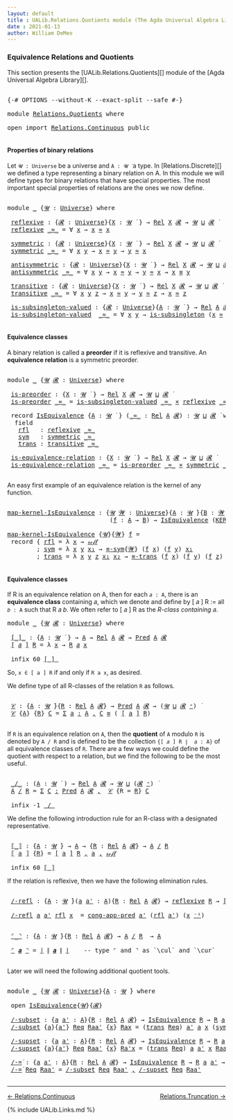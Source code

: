 ```yaml
---
layout: default
title : UALib.Relations.Quotients module (The Agda Universal Algebra Library)
date : 2021-01-13
author: William DeMeo
---
```


### <a id="equivalence-relations-and-quotients">Equivalence Relations and Quotients</a>

This section presents the [UALib.Relations.Quotients][] module of the [Agda Universal Algebra Library][].

<pre class="Agda">

<a id="354" class="Symbol">{-#</a> <a id="358" class="Keyword">OPTIONS</a> <a id="366" class="Pragma">--without-K</a> <a id="378" class="Pragma">--exact-split</a> <a id="392" class="Pragma">--safe</a> <a id="399" class="Symbol">#-}</a>

<a id="404" class="Keyword">module</a> <a id="411" href="Relations.Quotients.html" class="Module">Relations.Quotients</a> <a id="431" class="Keyword">where</a>

<a id="438" class="Keyword">open</a> <a id="443" class="Keyword">import</a> <a id="450" href="Relations.Continuous.html" class="Module">Relations.Continuous</a> <a id="471" class="Keyword">public</a>

</pre>


#### <a id="properties-of-binary-relations">Properties of binary relations</a>

Let `𝓤 : Universe` be a universe and `A : 𝓤 ̇` a type.  In [Relations.Discrete][] we defined a type representing a binary relation on A.  In this module we will define types for binary relations that have special properties. The most important special properties of relations are the ones we now define.

<pre class="Agda">

<a id="891" class="Keyword">module</a> <a id="898" href="Relations.Quotients.html#898" class="Module">_</a> <a id="900" class="Symbol">{</a><a id="901" href="Relations.Quotients.html#901" class="Bound">𝓤</a> <a id="903" class="Symbol">:</a> <a id="905" href="Agda.Primitive.html#423" class="Postulate">Universe</a><a id="913" class="Symbol">}</a> <a id="915" class="Keyword">where</a>

 <a id="923" href="Relations.Quotients.html#923" class="Function">reflexive</a> <a id="933" class="Symbol">:</a> <a id="935" class="Symbol">{</a><a id="936" href="Relations.Quotients.html#936" class="Bound">𝓡</a> <a id="938" class="Symbol">:</a> <a id="940" href="Agda.Primitive.html#423" class="Postulate">Universe</a><a id="948" class="Symbol">}{</a><a id="950" href="Relations.Quotients.html#950" class="Bound">X</a> <a id="952" class="Symbol">:</a> <a id="954" href="Relations.Quotients.html#901" class="Bound">𝓤</a> <a id="956" href="Universes.html#403" class="Function Operator">̇</a> <a id="958" class="Symbol">}</a> <a id="960" class="Symbol">→</a> <a id="962" href="Relations.Discrete.html#7033" class="Function">Rel</a> <a id="966" href="Relations.Quotients.html#950" class="Bound">X</a> <a id="968" href="Relations.Quotients.html#936" class="Bound">𝓡</a> <a id="970" class="Symbol">→</a> <a id="972" href="Relations.Quotients.html#901" class="Bound">𝓤</a> <a id="974" href="Agda.Primitive.html#636" class="Primitive Operator">⊔</a> <a id="976" href="Relations.Quotients.html#936" class="Bound">𝓡</a> <a id="978" href="Universes.html#403" class="Function Operator">̇</a>
 <a id="981" href="Relations.Quotients.html#923" class="Function">reflexive</a> <a id="991" href="Relations.Quotients.html#991" class="Bound Operator">_≈_</a> <a id="995" class="Symbol">=</a> <a id="997" class="Symbol">∀</a> <a id="999" href="Relations.Quotients.html#999" class="Bound">x</a> <a id="1001" class="Symbol">→</a> <a id="1003" href="Relations.Quotients.html#999" class="Bound">x</a> <a id="1005" href="Relations.Quotients.html#991" class="Bound Operator">≈</a> <a id="1007" href="Relations.Quotients.html#999" class="Bound">x</a>

 <a id="1011" href="Relations.Quotients.html#1011" class="Function">symmetric</a> <a id="1021" class="Symbol">:</a> <a id="1023" class="Symbol">{</a><a id="1024" href="Relations.Quotients.html#1024" class="Bound">𝓡</a> <a id="1026" class="Symbol">:</a> <a id="1028" href="Agda.Primitive.html#423" class="Postulate">Universe</a><a id="1036" class="Symbol">}{</a><a id="1038" href="Relations.Quotients.html#1038" class="Bound">X</a> <a id="1040" class="Symbol">:</a> <a id="1042" href="Relations.Quotients.html#901" class="Bound">𝓤</a> <a id="1044" href="Universes.html#403" class="Function Operator">̇</a> <a id="1046" class="Symbol">}</a> <a id="1048" class="Symbol">→</a> <a id="1050" href="Relations.Discrete.html#7033" class="Function">Rel</a> <a id="1054" href="Relations.Quotients.html#1038" class="Bound">X</a> <a id="1056" href="Relations.Quotients.html#1024" class="Bound">𝓡</a> <a id="1058" class="Symbol">→</a> <a id="1060" href="Relations.Quotients.html#901" class="Bound">𝓤</a> <a id="1062" href="Agda.Primitive.html#636" class="Primitive Operator">⊔</a> <a id="1064" href="Relations.Quotients.html#1024" class="Bound">𝓡</a> <a id="1066" href="Universes.html#403" class="Function Operator">̇</a>
 <a id="1069" href="Relations.Quotients.html#1011" class="Function">symmetric</a> <a id="1079" href="Relations.Quotients.html#1079" class="Bound Operator">_≈_</a> <a id="1083" class="Symbol">=</a> <a id="1085" class="Symbol">∀</a> <a id="1087" href="Relations.Quotients.html#1087" class="Bound">x</a> <a id="1089" href="Relations.Quotients.html#1089" class="Bound">y</a> <a id="1091" class="Symbol">→</a> <a id="1093" href="Relations.Quotients.html#1087" class="Bound">x</a> <a id="1095" href="Relations.Quotients.html#1079" class="Bound Operator">≈</a> <a id="1097" href="Relations.Quotients.html#1089" class="Bound">y</a> <a id="1099" class="Symbol">→</a> <a id="1101" href="Relations.Quotients.html#1089" class="Bound">y</a> <a id="1103" href="Relations.Quotients.html#1079" class="Bound Operator">≈</a> <a id="1105" href="Relations.Quotients.html#1087" class="Bound">x</a>

 <a id="1109" href="Relations.Quotients.html#1109" class="Function">antisymmetric</a> <a id="1123" class="Symbol">:</a> <a id="1125" class="Symbol">{</a><a id="1126" href="Relations.Quotients.html#1126" class="Bound">𝓡</a> <a id="1128" class="Symbol">:</a> <a id="1130" href="Agda.Primitive.html#423" class="Postulate">Universe</a><a id="1138" class="Symbol">}{</a><a id="1140" href="Relations.Quotients.html#1140" class="Bound">X</a> <a id="1142" class="Symbol">:</a> <a id="1144" href="Relations.Quotients.html#901" class="Bound">𝓤</a> <a id="1146" href="Universes.html#403" class="Function Operator">̇</a> <a id="1148" class="Symbol">}</a> <a id="1150" class="Symbol">→</a> <a id="1152" href="Relations.Discrete.html#7033" class="Function">Rel</a> <a id="1156" href="Relations.Quotients.html#1140" class="Bound">X</a> <a id="1158" href="Relations.Quotients.html#1126" class="Bound">𝓡</a> <a id="1160" class="Symbol">→</a> <a id="1162" href="Relations.Quotients.html#901" class="Bound">𝓤</a> <a id="1164" href="Agda.Primitive.html#636" class="Primitive Operator">⊔</a> <a id="1166" href="Relations.Quotients.html#1126" class="Bound">𝓡</a> <a id="1168" href="Universes.html#403" class="Function Operator">̇</a>
 <a id="1171" href="Relations.Quotients.html#1109" class="Function">antisymmetric</a> <a id="1185" href="Relations.Quotients.html#1185" class="Bound Operator">_≈_</a> <a id="1189" class="Symbol">=</a> <a id="1191" class="Symbol">∀</a> <a id="1193" href="Relations.Quotients.html#1193" class="Bound">x</a> <a id="1195" href="Relations.Quotients.html#1195" class="Bound">y</a> <a id="1197" class="Symbol">→</a> <a id="1199" href="Relations.Quotients.html#1193" class="Bound">x</a> <a id="1201" href="Relations.Quotients.html#1185" class="Bound Operator">≈</a> <a id="1203" href="Relations.Quotients.html#1195" class="Bound">y</a> <a id="1205" class="Symbol">→</a> <a id="1207" href="Relations.Quotients.html#1195" class="Bound">y</a> <a id="1209" href="Relations.Quotients.html#1185" class="Bound Operator">≈</a> <a id="1211" href="Relations.Quotients.html#1193" class="Bound">x</a> <a id="1213" class="Symbol">→</a> <a id="1215" href="Relations.Quotients.html#1193" class="Bound">x</a> <a id="1217" href="Prelude.Equality.html#1231" class="Datatype Operator">≡</a> <a id="1219" href="Relations.Quotients.html#1195" class="Bound">y</a>

 <a id="1223" href="Relations.Quotients.html#1223" class="Function">transitive</a> <a id="1234" class="Symbol">:</a> <a id="1236" class="Symbol">{</a><a id="1237" href="Relations.Quotients.html#1237" class="Bound">𝓡</a> <a id="1239" class="Symbol">:</a> <a id="1241" href="Agda.Primitive.html#423" class="Postulate">Universe</a><a id="1249" class="Symbol">}{</a><a id="1251" href="Relations.Quotients.html#1251" class="Bound">X</a> <a id="1253" class="Symbol">:</a> <a id="1255" href="Relations.Quotients.html#901" class="Bound">𝓤</a> <a id="1257" href="Universes.html#403" class="Function Operator">̇</a> <a id="1259" class="Symbol">}</a> <a id="1261" class="Symbol">→</a> <a id="1263" href="Relations.Discrete.html#7033" class="Function">Rel</a> <a id="1267" href="Relations.Quotients.html#1251" class="Bound">X</a> <a id="1269" href="Relations.Quotients.html#1237" class="Bound">𝓡</a> <a id="1271" class="Symbol">→</a> <a id="1273" href="Relations.Quotients.html#901" class="Bound">𝓤</a> <a id="1275" href="Agda.Primitive.html#636" class="Primitive Operator">⊔</a> <a id="1277" href="Relations.Quotients.html#1237" class="Bound">𝓡</a> <a id="1279" href="Universes.html#403" class="Function Operator">̇</a>
 <a id="1282" href="Relations.Quotients.html#1223" class="Function">transitive</a> <a id="1293" href="Relations.Quotients.html#1293" class="Bound Operator">_≈_</a> <a id="1297" class="Symbol">=</a> <a id="1299" class="Symbol">∀</a> <a id="1301" href="Relations.Quotients.html#1301" class="Bound">x</a> <a id="1303" href="Relations.Quotients.html#1303" class="Bound">y</a> <a id="1305" href="Relations.Quotients.html#1305" class="Bound">z</a> <a id="1307" class="Symbol">→</a> <a id="1309" href="Relations.Quotients.html#1301" class="Bound">x</a> <a id="1311" href="Relations.Quotients.html#1293" class="Bound Operator">≈</a> <a id="1313" href="Relations.Quotients.html#1303" class="Bound">y</a> <a id="1315" class="Symbol">→</a> <a id="1317" href="Relations.Quotients.html#1303" class="Bound">y</a> <a id="1319" href="Relations.Quotients.html#1293" class="Bound Operator">≈</a> <a id="1321" href="Relations.Quotients.html#1305" class="Bound">z</a> <a id="1323" class="Symbol">→</a> <a id="1325" href="Relations.Quotients.html#1301" class="Bound">x</a> <a id="1327" href="Relations.Quotients.html#1293" class="Bound Operator">≈</a> <a id="1329" href="Relations.Quotients.html#1305" class="Bound">z</a>

 <a id="1333" href="Relations.Quotients.html#1333" class="Function">is-subsingleton-valued</a> <a id="1356" class="Symbol">:</a> <a id="1358" class="Symbol">{</a><a id="1359" href="Relations.Quotients.html#1359" class="Bound">𝓡</a> <a id="1361" class="Symbol">:</a> <a id="1363" href="Agda.Primitive.html#423" class="Postulate">Universe</a><a id="1371" class="Symbol">}{</a><a id="1373" href="Relations.Quotients.html#1373" class="Bound">A</a> <a id="1375" class="Symbol">:</a> <a id="1377" href="Relations.Quotients.html#901" class="Bound">𝓤</a> <a id="1379" href="Universes.html#403" class="Function Operator">̇</a> <a id="1381" class="Symbol">}</a> <a id="1383" class="Symbol">→</a> <a id="1385" href="Relations.Discrete.html#7033" class="Function">Rel</a> <a id="1389" href="Relations.Quotients.html#1373" class="Bound">A</a> <a id="1391" href="Relations.Quotients.html#1359" class="Bound">𝓡</a> <a id="1393" class="Symbol">→</a> <a id="1395" href="Relations.Quotients.html#901" class="Bound">𝓤</a> <a id="1397" href="Agda.Primitive.html#636" class="Primitive Operator">⊔</a> <a id="1399" href="Relations.Quotients.html#1359" class="Bound">𝓡</a> <a id="1401" href="Universes.html#403" class="Function Operator">̇</a>
 <a id="1404" href="Relations.Quotients.html#1333" class="Function">is-subsingleton-valued</a>  <a id="1428" href="Relations.Quotients.html#1428" class="Bound Operator">_≈_</a> <a id="1432" class="Symbol">=</a> <a id="1434" class="Symbol">∀</a> <a id="1436" href="Relations.Quotients.html#1436" class="Bound">x</a> <a id="1438" href="Relations.Quotients.html#1438" class="Bound">y</a> <a id="1440" class="Symbol">→</a> <a id="1442" href="MGS-Basic-UF.html#743" class="Function">is-subsingleton</a> <a id="1458" class="Symbol">(</a><a id="1459" href="Relations.Quotients.html#1436" class="Bound">x</a> <a id="1461" href="Relations.Quotients.html#1428" class="Bound Operator">≈</a> <a id="1463" href="Relations.Quotients.html#1438" class="Bound">y</a><a id="1464" class="Symbol">)</a>

</pre>



#### <a id="equivalence-classes">Equivalence classes</a>

A binary relation is called a **preorder** if it is reflexive and transitive. An **equivalence relation** is a symmetric preorder.


<pre class="Agda">

<a id="1686" class="Keyword">module</a> <a id="1693" href="Relations.Quotients.html#1693" class="Module">_</a> <a id="1695" class="Symbol">{</a><a id="1696" href="Relations.Quotients.html#1696" class="Bound">𝓤</a> <a id="1698" href="Relations.Quotients.html#1698" class="Bound">𝓡</a> <a id="1700" class="Symbol">:</a> <a id="1702" href="Agda.Primitive.html#423" class="Postulate">Universe</a><a id="1710" class="Symbol">}</a> <a id="1712" class="Keyword">where</a>

 <a id="1720" href="Relations.Quotients.html#1720" class="Function">is-preorder</a> <a id="1732" class="Symbol">:</a> <a id="1734" class="Symbol">{</a><a id="1735" href="Relations.Quotients.html#1735" class="Bound">X</a> <a id="1737" class="Symbol">:</a> <a id="1739" href="Relations.Quotients.html#1696" class="Bound">𝓤</a> <a id="1741" href="Universes.html#403" class="Function Operator">̇</a> <a id="1743" class="Symbol">}</a> <a id="1745" class="Symbol">→</a> <a id="1747" href="Relations.Discrete.html#7033" class="Function">Rel</a> <a id="1751" href="Relations.Quotients.html#1735" class="Bound">X</a> <a id="1753" href="Relations.Quotients.html#1698" class="Bound">𝓡</a> <a id="1755" class="Symbol">→</a> <a id="1757" href="Relations.Quotients.html#1696" class="Bound">𝓤</a> <a id="1759" href="Agda.Primitive.html#636" class="Primitive Operator">⊔</a> <a id="1761" href="Relations.Quotients.html#1698" class="Bound">𝓡</a> <a id="1763" href="Universes.html#403" class="Function Operator">̇</a>
 <a id="1766" href="Relations.Quotients.html#1720" class="Function">is-preorder</a> <a id="1778" href="Relations.Quotients.html#1778" class="Bound Operator">_≈_</a> <a id="1782" class="Symbol">=</a> <a id="1784" href="Relations.Quotients.html#1333" class="Function">is-subsingleton-valued</a> <a id="1807" href="Relations.Quotients.html#1778" class="Bound Operator">_≈_</a> <a id="1811" href="MGS-MLTT.html#3515" class="Function Operator">×</a> <a id="1813" href="Relations.Quotients.html#923" class="Function">reflexive</a> <a id="1823" href="Relations.Quotients.html#1778" class="Bound Operator">_≈_</a> <a id="1827" href="MGS-MLTT.html#3515" class="Function Operator">×</a> <a id="1829" href="Relations.Quotients.html#1223" class="Function">transitive</a> <a id="1840" href="Relations.Quotients.html#1778" class="Bound Operator">_≈_</a>

 <a id="1846" class="Keyword">record</a> <a id="1853" href="Relations.Quotients.html#1853" class="Record">IsEquivalence</a> <a id="1867" class="Symbol">{</a><a id="1868" href="Relations.Quotients.html#1868" class="Bound">A</a> <a id="1870" class="Symbol">:</a> <a id="1872" href="Relations.Quotients.html#1696" class="Bound">𝓤</a> <a id="1874" href="Universes.html#403" class="Function Operator">̇</a> <a id="1876" class="Symbol">}</a> <a id="1878" class="Symbol">(</a><a id="1879" href="Relations.Quotients.html#1879" class="Bound Operator">_≈_</a> <a id="1883" class="Symbol">:</a> <a id="1885" href="Relations.Discrete.html#7033" class="Function">Rel</a> <a id="1889" href="Relations.Quotients.html#1868" class="Bound">A</a> <a id="1891" href="Relations.Quotients.html#1698" class="Bound">𝓡</a><a id="1892" class="Symbol">)</a> <a id="1894" class="Symbol">:</a> <a id="1896" href="Relations.Quotients.html#1696" class="Bound">𝓤</a> <a id="1898" href="Agda.Primitive.html#636" class="Primitive Operator">⊔</a> <a id="1900" href="Relations.Quotients.html#1698" class="Bound">𝓡</a> <a id="1902" href="Universes.html#403" class="Function Operator">̇</a> <a id="1904" class="Keyword">where</a>
  <a id="1912" class="Keyword">field</a>
   <a id="1921" href="Relations.Quotients.html#1921" class="Field">rfl</a>   <a id="1927" class="Symbol">:</a> <a id="1929" href="Relations.Quotients.html#923" class="Function">reflexive</a> <a id="1939" href="Relations.Quotients.html#1879" class="Bound Operator">_≈_</a>
   <a id="1946" href="Relations.Quotients.html#1946" class="Field">sym</a>   <a id="1952" class="Symbol">:</a> <a id="1954" href="Relations.Quotients.html#1011" class="Function">symmetric</a> <a id="1964" href="Relations.Quotients.html#1879" class="Bound Operator">_≈_</a>
   <a id="1971" href="Relations.Quotients.html#1971" class="Field">trans</a> <a id="1977" class="Symbol">:</a> <a id="1979" href="Relations.Quotients.html#1223" class="Function">transitive</a> <a id="1990" href="Relations.Quotients.html#1879" class="Bound Operator">_≈_</a>

 <a id="1996" href="Relations.Quotients.html#1996" class="Function">is-equivalence-relation</a> <a id="2020" class="Symbol">:</a> <a id="2022" class="Symbol">{</a><a id="2023" href="Relations.Quotients.html#2023" class="Bound">X</a> <a id="2025" class="Symbol">:</a> <a id="2027" href="Relations.Quotients.html#1696" class="Bound">𝓤</a> <a id="2029" href="Universes.html#403" class="Function Operator">̇</a> <a id="2031" class="Symbol">}</a> <a id="2033" class="Symbol">→</a> <a id="2035" href="Relations.Discrete.html#7033" class="Function">Rel</a> <a id="2039" href="Relations.Quotients.html#2023" class="Bound">X</a> <a id="2041" href="Relations.Quotients.html#1698" class="Bound">𝓡</a> <a id="2043" class="Symbol">→</a> <a id="2045" href="Relations.Quotients.html#1696" class="Bound">𝓤</a> <a id="2047" href="Agda.Primitive.html#636" class="Primitive Operator">⊔</a> <a id="2049" href="Relations.Quotients.html#1698" class="Bound">𝓡</a> <a id="2051" href="Universes.html#403" class="Function Operator">̇</a>
 <a id="2054" href="Relations.Quotients.html#1996" class="Function">is-equivalence-relation</a> <a id="2078" href="Relations.Quotients.html#2078" class="Bound Operator">_≈_</a> <a id="2082" class="Symbol">=</a> <a id="2084" href="Relations.Quotients.html#1720" class="Function">is-preorder</a> <a id="2096" href="Relations.Quotients.html#2078" class="Bound Operator">_≈_</a> <a id="2100" href="MGS-MLTT.html#3515" class="Function Operator">×</a> <a id="2102" href="Relations.Quotients.html#1011" class="Function">symmetric</a> <a id="2112" href="Relations.Quotients.html#2078" class="Bound Operator">_≈_</a>

</pre>

An easy first example of an equivalence relation is the kernel of any function.

<pre class="Agda">

<a id="map-kernel-IsEquivalence"></a><a id="2224" href="Relations.Quotients.html#2224" class="Function">map-kernel-IsEquivalence</a> <a id="2249" class="Symbol">:</a> <a id="2251" class="Symbol">{</a><a id="2252" href="Relations.Quotients.html#2252" class="Bound">𝓤</a> <a id="2254" href="Relations.Quotients.html#2254" class="Bound">𝓦</a> <a id="2256" class="Symbol">:</a> <a id="2258" href="Agda.Primitive.html#423" class="Postulate">Universe</a><a id="2266" class="Symbol">}{</a><a id="2268" href="Relations.Quotients.html#2268" class="Bound">A</a> <a id="2270" class="Symbol">:</a> <a id="2272" href="Relations.Quotients.html#2252" class="Bound">𝓤</a> <a id="2274" href="Universes.html#403" class="Function Operator">̇</a><a id="2275" class="Symbol">}{</a><a id="2277" href="Relations.Quotients.html#2277" class="Bound">B</a> <a id="2279" class="Symbol">:</a> <a id="2281" href="Relations.Quotients.html#2254" class="Bound">𝓦</a> <a id="2283" href="Universes.html#403" class="Function Operator">̇</a><a id="2284" class="Symbol">}</a>
                            <a id="2314" class="Symbol">(</a><a id="2315" href="Relations.Quotients.html#2315" class="Bound">f</a> <a id="2317" class="Symbol">:</a> <a id="2319" href="Relations.Quotients.html#2268" class="Bound">A</a> <a id="2321" class="Symbol">→</a> <a id="2323" href="Relations.Quotients.html#2277" class="Bound">B</a><a id="2324" class="Symbol">)</a> <a id="2326" class="Symbol">→</a> <a id="2328" href="Relations.Quotients.html#1853" class="Record">IsEquivalence</a> <a id="2342" class="Symbol">(</a><a id="2343" href="Relations.Discrete.html#7095" class="Function">KER-rel</a><a id="2350" class="Symbol">{</a><a id="2351" href="Relations.Quotients.html#2252" class="Bound">𝓤</a><a id="2352" class="Symbol">}{</a><a id="2354" href="Relations.Quotients.html#2254" class="Bound">𝓦</a><a id="2355" class="Symbol">}</a> <a id="2357" href="Relations.Quotients.html#2315" class="Bound">f</a><a id="2358" class="Symbol">)</a>

<a id="2361" href="Relations.Quotients.html#2224" class="Function">map-kernel-IsEquivalence</a> <a id="2386" class="Symbol">{</a><a id="2387" href="Relations.Quotients.html#2387" class="Bound">𝓤</a><a id="2388" class="Symbol">}{</a><a id="2390" href="Relations.Quotients.html#2390" class="Bound">𝓦</a><a id="2391" class="Symbol">}</a> <a id="2393" href="Relations.Quotients.html#2393" class="Bound">f</a> <a id="2395" class="Symbol">=</a>
 <a id="2398" class="Keyword">record</a> <a id="2405" class="Symbol">{</a> <a id="2407" href="Relations.Quotients.html#1921" class="Field">rfl</a> <a id="2411" class="Symbol">=</a> <a id="2413" class="Symbol">λ</a> <a id="2415" href="Relations.Quotients.html#2415" class="Bound">x</a> <a id="2417" class="Symbol">→</a> <a id="2419" href="Prelude.Equality.html#1245" class="InductiveConstructor">𝓇ℯ𝒻𝓁</a>
        <a id="2432" class="Symbol">;</a> <a id="2434" href="Relations.Quotients.html#1946" class="Field">sym</a> <a id="2438" class="Symbol">=</a> <a id="2440" class="Symbol">λ</a> <a id="2442" href="Relations.Quotients.html#2442" class="Bound">x</a> <a id="2444" href="Relations.Quotients.html#2444" class="Bound">y</a> <a id="2446" href="Relations.Quotients.html#2446" class="Bound">x₁</a> <a id="2449" class="Symbol">→</a> <a id="2451" href="Prelude.Equality.html#2111" class="Function">≡-sym</a><a id="2456" class="Symbol">{</a><a id="2457" href="Relations.Quotients.html#2390" class="Bound">𝓦</a><a id="2458" class="Symbol">}</a> <a id="2460" class="Symbol">(</a><a id="2461" href="Relations.Quotients.html#2393" class="Bound">f</a> <a id="2463" href="Relations.Quotients.html#2442" class="Bound">x</a><a id="2464" class="Symbol">)</a> <a id="2466" class="Symbol">(</a><a id="2467" href="Relations.Quotients.html#2393" class="Bound">f</a> <a id="2469" href="Relations.Quotients.html#2444" class="Bound">y</a><a id="2470" class="Symbol">)</a> <a id="2472" href="Relations.Quotients.html#2446" class="Bound">x₁</a>
        <a id="2483" class="Symbol">;</a> <a id="2485" href="Relations.Quotients.html#1971" class="Field">trans</a> <a id="2491" class="Symbol">=</a> <a id="2493" class="Symbol">λ</a> <a id="2495" href="Relations.Quotients.html#2495" class="Bound">x</a> <a id="2497" href="Relations.Quotients.html#2497" class="Bound">y</a> <a id="2499" href="Relations.Quotients.html#2499" class="Bound">z</a> <a id="2501" href="Relations.Quotients.html#2501" class="Bound">x₁</a> <a id="2504" href="Relations.Quotients.html#2504" class="Bound">x₂</a> <a id="2507" class="Symbol">→</a> <a id="2509" href="Prelude.Equality.html#2225" class="Function">≡-trans</a> <a id="2517" class="Symbol">(</a><a id="2518" href="Relations.Quotients.html#2393" class="Bound">f</a> <a id="2520" href="Relations.Quotients.html#2495" class="Bound">x</a><a id="2521" class="Symbol">)</a> <a id="2523" class="Symbol">(</a><a id="2524" href="Relations.Quotients.html#2393" class="Bound">f</a> <a id="2526" href="Relations.Quotients.html#2497" class="Bound">y</a><a id="2527" class="Symbol">)</a> <a id="2529" class="Symbol">(</a><a id="2530" href="Relations.Quotients.html#2393" class="Bound">f</a> <a id="2532" href="Relations.Quotients.html#2499" class="Bound">z</a><a id="2533" class="Symbol">)</a> <a id="2535" href="Relations.Quotients.html#2501" class="Bound">x₁</a> <a id="2538" href="Relations.Quotients.html#2504" class="Bound">x₂</a> <a id="2541" class="Symbol">}</a>

</pre>




#### <a id="equivalence-classes">Equivalence classes</a>

If R is an equivalence relation on A, then for each `𝑎 : A`, there is an **equivalence class** containing 𝑎, which we denote and define by [ 𝑎 ] R := all `𝑏 : A` such that R 𝑎 𝑏. We often refer to [ 𝑎 ] R as the *R-class containing* 𝑎.

<pre class="Agda">
<a id="2867" class="Keyword">module</a> <a id="2874" href="Relations.Quotients.html#2874" class="Module">_</a> <a id="2876" class="Symbol">{</a><a id="2877" href="Relations.Quotients.html#2877" class="Bound">𝓤</a> <a id="2879" href="Relations.Quotients.html#2879" class="Bound">𝓡</a> <a id="2881" class="Symbol">:</a> <a id="2883" href="Agda.Primitive.html#423" class="Postulate">Universe</a><a id="2891" class="Symbol">}</a> <a id="2893" class="Keyword">where</a>

 <a id="2901" href="Relations.Quotients.html#2901" class="Function Operator">[_]_</a> <a id="2906" class="Symbol">:</a> <a id="2908" class="Symbol">{</a><a id="2909" href="Relations.Quotients.html#2909" class="Bound">A</a> <a id="2911" class="Symbol">:</a> <a id="2913" href="Relations.Quotients.html#2877" class="Bound">𝓤</a> <a id="2915" href="Universes.html#403" class="Function Operator">̇</a> <a id="2917" class="Symbol">}</a> <a id="2919" class="Symbol">→</a> <a id="2921" href="Relations.Quotients.html#2909" class="Bound">A</a> <a id="2923" class="Symbol">→</a> <a id="2925" href="Relations.Discrete.html#7033" class="Function">Rel</a> <a id="2929" href="Relations.Quotients.html#2909" class="Bound">A</a> <a id="2931" href="Relations.Quotients.html#2879" class="Bound">𝓡</a> <a id="2933" class="Symbol">→</a> <a id="2935" href="Relations.Discrete.html#1408" class="Function">Pred</a> <a id="2940" href="Relations.Quotients.html#2909" class="Bound">A</a> <a id="2942" href="Relations.Quotients.html#2879" class="Bound">𝓡</a>
 <a id="2945" href="Relations.Quotients.html#2901" class="Function Operator">[</a> <a id="2947" href="Relations.Quotients.html#2947" class="Bound">𝑎</a> <a id="2949" href="Relations.Quotients.html#2901" class="Function Operator">]</a> <a id="2951" href="Relations.Quotients.html#2951" class="Bound">R</a> <a id="2953" class="Symbol">=</a> <a id="2955" class="Symbol">λ</a> <a id="2957" href="Relations.Quotients.html#2957" class="Bound">x</a> <a id="2959" class="Symbol">→</a> <a id="2961" href="Relations.Quotients.html#2951" class="Bound">R</a> <a id="2963" href="Relations.Quotients.html#2947" class="Bound">𝑎</a> <a id="2965" href="Relations.Quotients.html#2957" class="Bound">x</a>

 <a id="2969" class="Keyword">infix</a> <a id="2975" class="Number">60</a> <a id="2978" href="Relations.Quotients.html#2901" class="Function Operator">[_]_</a>
</pre>

So, `x ∈ [ a ] R` if and only if `R a x`, as desired.

We define type of all R-classes of the relation `R` as follows.

<pre class="Agda">

 <a id="3130" href="Relations.Quotients.html#3130" class="Function">𝒞</a> <a id="3132" class="Symbol">:</a> <a id="3134" class="Symbol">{</a><a id="3135" href="Relations.Quotients.html#3135" class="Bound">A</a> <a id="3137" class="Symbol">:</a> <a id="3139" href="Relations.Quotients.html#2877" class="Bound">𝓤</a> <a id="3141" href="Universes.html#403" class="Function Operator">̇</a><a id="3142" class="Symbol">}{</a><a id="3144" href="Relations.Quotients.html#3144" class="Bound">R</a> <a id="3146" class="Symbol">:</a> <a id="3148" href="Relations.Discrete.html#7033" class="Function">Rel</a> <a id="3152" href="Relations.Quotients.html#3135" class="Bound">A</a> <a id="3154" href="Relations.Quotients.html#2879" class="Bound">𝓡</a><a id="3155" class="Symbol">}</a> <a id="3157" class="Symbol">→</a> <a id="3159" href="Relations.Discrete.html#1408" class="Function">Pred</a> <a id="3164" href="Relations.Quotients.html#3135" class="Bound">A</a> <a id="3166" href="Relations.Quotients.html#2879" class="Bound">𝓡</a> <a id="3168" class="Symbol">→</a> <a id="3170" class="Symbol">(</a><a id="3171" href="Relations.Quotients.html#2877" class="Bound">𝓤</a> <a id="3173" href="Agda.Primitive.html#636" class="Primitive Operator">⊔</a> <a id="3175" href="Relations.Quotients.html#2879" class="Bound">𝓡</a> <a id="3177" href="Agda.Primitive.html#606" class="Primitive Operator">⁺</a><a id="3178" class="Symbol">)</a> <a id="3180" href="Universes.html#403" class="Function Operator">̇</a>
 <a id="3183" href="Relations.Quotients.html#3130" class="Function">𝒞</a> <a id="3185" class="Symbol">{</a><a id="3186" href="Relations.Quotients.html#3186" class="Bound">A</a><a id="3187" class="Symbol">}</a> <a id="3189" class="Symbol">{</a><a id="3190" href="Relations.Quotients.html#3190" class="Bound">R</a><a id="3191" class="Symbol">}</a> <a id="3193" href="Relations.Quotients.html#3193" class="Bound">C</a> <a id="3195" class="Symbol">=</a> <a id="3197" href="MGS-MLTT.html#3074" class="Function">Σ</a> <a id="3199" href="Relations.Quotients.html#3199" class="Bound">a</a> <a id="3201" href="MGS-MLTT.html#3074" class="Function">꞉</a> <a id="3203" href="Relations.Quotients.html#3186" class="Bound">A</a> <a id="3205" href="MGS-MLTT.html#3074" class="Function">,</a> <a id="3207" href="Relations.Quotients.html#3193" class="Bound">C</a> <a id="3209" href="Prelude.Equality.html#1231" class="Datatype Operator">≡</a> <a id="3211" class="Symbol">(</a> <a id="3213" href="Relations.Quotients.html#2901" class="Function Operator">[</a> <a id="3215" href="Relations.Quotients.html#3199" class="Bound">a</a> <a id="3217" href="Relations.Quotients.html#2901" class="Function Operator">]</a> <a id="3219" href="Relations.Quotients.html#3190" class="Bound">R</a><a id="3220" class="Symbol">)</a>

</pre>

If `R` is an equivalence relation on `A`, then the **quotient** of `A` modulo `R` is denoted by `A / R` and is defined to be the collection `{[ 𝑎 ] R ∣  𝑎 : A}` of all equivalence classes of `R`. There are a few ways we could define the quotient with respect to a relation, but we find the following to be the most useful.

<pre class="Agda">

 <a id="3574" href="Relations.Quotients.html#3574" class="Function Operator">_/_</a> <a id="3578" class="Symbol">:</a> <a id="3580" class="Symbol">(</a><a id="3581" href="Relations.Quotients.html#3581" class="Bound">A</a> <a id="3583" class="Symbol">:</a> <a id="3585" href="Relations.Quotients.html#2877" class="Bound">𝓤</a> <a id="3587" href="Universes.html#403" class="Function Operator">̇</a> <a id="3589" class="Symbol">)</a> <a id="3591" class="Symbol">→</a> <a id="3593" href="Relations.Discrete.html#7033" class="Function">Rel</a> <a id="3597" href="Relations.Quotients.html#3581" class="Bound">A</a> <a id="3599" href="Relations.Quotients.html#2879" class="Bound">𝓡</a> <a id="3601" class="Symbol">→</a> <a id="3603" href="Relations.Quotients.html#2877" class="Bound">𝓤</a> <a id="3605" href="Agda.Primitive.html#636" class="Primitive Operator">⊔</a> <a id="3607" class="Symbol">(</a><a id="3608" href="Relations.Quotients.html#2879" class="Bound">𝓡</a> <a id="3610" href="Agda.Primitive.html#606" class="Primitive Operator">⁺</a><a id="3611" class="Symbol">)</a> <a id="3613" href="Universes.html#403" class="Function Operator">̇</a>
 <a id="3616" href="Relations.Quotients.html#3616" class="Bound">A</a> <a id="3618" href="Relations.Quotients.html#3574" class="Function Operator">/</a> <a id="3620" href="Relations.Quotients.html#3620" class="Bound">R</a> <a id="3622" class="Symbol">=</a> <a id="3624" href="MGS-MLTT.html#3074" class="Function">Σ</a> <a id="3626" href="Relations.Quotients.html#3626" class="Bound">C</a> <a id="3628" href="MGS-MLTT.html#3074" class="Function">꞉</a> <a id="3630" href="Relations.Discrete.html#1408" class="Function">Pred</a> <a id="3635" href="Relations.Quotients.html#3616" class="Bound">A</a> <a id="3637" href="Relations.Quotients.html#2879" class="Bound">𝓡</a> <a id="3639" href="MGS-MLTT.html#3074" class="Function">,</a>  <a id="3642" href="Relations.Quotients.html#3130" class="Function">𝒞</a> <a id="3644" class="Symbol">{</a><a id="3645" class="Argument">R</a> <a id="3647" class="Symbol">=</a> <a id="3649" href="Relations.Quotients.html#3620" class="Bound">R</a><a id="3650" class="Symbol">}</a> <a id="3652" href="Relations.Quotients.html#3626" class="Bound">C</a>

 <a id="3656" class="Keyword">infix</a> <a id="3662" class="Number">-1</a> <a id="3665" href="Relations.Quotients.html#3574" class="Function Operator">_/_</a>
</pre>

We define the following introduction rule for an R-class with a designated representative.

<pre class="Agda">

 <a id="3788" href="Relations.Quotients.html#3788" class="Function Operator">⟦_⟧</a> <a id="3792" class="Symbol">:</a> <a id="3794" class="Symbol">{</a><a id="3795" href="Relations.Quotients.html#3795" class="Bound">A</a> <a id="3797" class="Symbol">:</a> <a id="3799" href="Relations.Quotients.html#2877" class="Bound">𝓤</a> <a id="3801" href="Universes.html#403" class="Function Operator">̇</a><a id="3802" class="Symbol">}</a> <a id="3804" class="Symbol">→</a> <a id="3806" href="Relations.Quotients.html#3795" class="Bound">A</a> <a id="3808" class="Symbol">→</a> <a id="3810" class="Symbol">{</a><a id="3811" href="Relations.Quotients.html#3811" class="Bound">R</a> <a id="3813" class="Symbol">:</a> <a id="3815" href="Relations.Discrete.html#7033" class="Function">Rel</a> <a id="3819" href="Relations.Quotients.html#3795" class="Bound">A</a> <a id="3821" href="Relations.Quotients.html#2879" class="Bound">𝓡</a><a id="3822" class="Symbol">}</a> <a id="3824" class="Symbol">→</a> <a id="3826" href="Relations.Quotients.html#3795" class="Bound">A</a> <a id="3828" href="Relations.Quotients.html#3574" class="Function Operator">/</a> <a id="3830" href="Relations.Quotients.html#3811" class="Bound">R</a>
 <a id="3833" href="Relations.Quotients.html#3788" class="Function Operator">⟦</a> <a id="3835" href="Relations.Quotients.html#3835" class="Bound">a</a> <a id="3837" href="Relations.Quotients.html#3788" class="Function Operator">⟧</a> <a id="3839" class="Symbol">{</a><a id="3840" href="Relations.Quotients.html#3840" class="Bound">R</a><a id="3841" class="Symbol">}</a> <a id="3843" class="Symbol">=</a> <a id="3845" href="Relations.Quotients.html#2901" class="Function Operator">[</a> <a id="3847" href="Relations.Quotients.html#3835" class="Bound">a</a> <a id="3849" href="Relations.Quotients.html#2901" class="Function Operator">]</a> <a id="3851" href="Relations.Quotients.html#3840" class="Bound">R</a> <a id="3853" href="Prelude.Preliminaries.html#14518" class="InductiveConstructor Operator">,</a> <a id="3855" href="Relations.Quotients.html#3835" class="Bound">a</a> <a id="3857" href="Prelude.Preliminaries.html#14518" class="InductiveConstructor Operator">,</a> <a id="3859" href="Prelude.Equality.html#1245" class="InductiveConstructor">𝓇ℯ𝒻𝓁</a>

 <a id="3866" class="Keyword">infix</a> <a id="3872" class="Number">60</a> <a id="3875" href="Relations.Quotients.html#3788" class="Function Operator">⟦_⟧</a>
</pre>

If the relation is reflexive, then we have the following elimination rules.

<pre class="Agda">

 <a id="3983" href="Relations.Quotients.html#3983" class="Function">/-refl</a> <a id="3990" class="Symbol">:</a> <a id="3992" class="Symbol">{</a><a id="3993" href="Relations.Quotients.html#3993" class="Bound">A</a> <a id="3995" class="Symbol">:</a> <a id="3997" href="Relations.Quotients.html#2877" class="Bound">𝓤</a> <a id="3999" href="Universes.html#403" class="Function Operator">̇</a><a id="4000" class="Symbol">}(</a><a id="4002" href="Relations.Quotients.html#4002" class="Bound">a</a> <a id="4004" href="Relations.Quotients.html#4004" class="Bound">a&#39;</a> <a id="4007" class="Symbol">:</a> <a id="4009" href="Relations.Quotients.html#3993" class="Bound">A</a><a id="4010" class="Symbol">){</a><a id="4012" href="Relations.Quotients.html#4012" class="Bound">R</a> <a id="4014" class="Symbol">:</a> <a id="4016" href="Relations.Discrete.html#7033" class="Function">Rel</a> <a id="4020" href="Relations.Quotients.html#3993" class="Bound">A</a> <a id="4022" href="Relations.Quotients.html#2879" class="Bound">𝓡</a><a id="4023" class="Symbol">}</a> <a id="4025" class="Symbol">→</a> <a id="4027" href="Relations.Quotients.html#923" class="Function">reflexive</a> <a id="4037" href="Relations.Quotients.html#4012" class="Bound">R</a> <a id="4039" class="Symbol">→</a> <a id="4041" href="Relations.Quotients.html#2901" class="Function Operator">[</a> <a id="4043" href="Relations.Quotients.html#4002" class="Bound">a</a> <a id="4045" href="Relations.Quotients.html#2901" class="Function Operator">]</a> <a id="4047" href="Relations.Quotients.html#4012" class="Bound">R</a> <a id="4049" href="Prelude.Equality.html#1231" class="Datatype Operator">≡</a> <a id="4051" href="Relations.Quotients.html#2901" class="Function Operator">[</a> <a id="4053" href="Relations.Quotients.html#4004" class="Bound">a&#39;</a> <a id="4056" href="Relations.Quotients.html#2901" class="Function Operator">]</a> <a id="4058" href="Relations.Quotients.html#4012" class="Bound">R</a> <a id="4060" class="Symbol">→</a> <a id="4062" href="Relations.Quotients.html#4012" class="Bound">R</a> <a id="4064" href="Relations.Quotients.html#4002" class="Bound">a</a> <a id="4066" href="Relations.Quotients.html#4004" class="Bound">a&#39;</a>

 <a id="4071" href="Relations.Quotients.html#3983" class="Function">/-refl</a> <a id="4078" href="Relations.Quotients.html#4078" class="Bound">a</a> <a id="4080" href="Relations.Quotients.html#4080" class="Bound">a&#39;</a> <a id="4083" href="Relations.Quotients.html#4083" class="Bound">rfl</a> <a id="4087" href="Relations.Quotients.html#4087" class="Bound">x</a>  <a id="4090" class="Symbol">=</a> <a id="4092" href="Relations.Discrete.html#5240" class="Function">cong-app-pred</a> <a id="4106" href="Relations.Quotients.html#4080" class="Bound">a&#39;</a> <a id="4109" class="Symbol">(</a><a id="4110" href="Relations.Quotients.html#4083" class="Bound">rfl</a> <a id="4114" href="Relations.Quotients.html#4080" class="Bound">a&#39;</a><a id="4116" class="Symbol">)</a> <a id="4118" class="Symbol">(</a><a id="4119" href="Relations.Quotients.html#4087" class="Bound">x</a> <a id="4121" href="MGS-MLTT.html#6125" class="Function Operator">⁻¹</a><a id="4123" class="Symbol">)</a>


 <a id="4128" href="Relations.Quotients.html#4128" class="Function Operator">⌜_⌝</a> <a id="4132" class="Symbol">:</a> <a id="4134" class="Symbol">{</a><a id="4135" href="Relations.Quotients.html#4135" class="Bound">A</a> <a id="4137" class="Symbol">:</a> <a id="4139" href="Relations.Quotients.html#2877" class="Bound">𝓤</a> <a id="4141" href="Universes.html#403" class="Function Operator">̇</a><a id="4142" class="Symbol">}{</a><a id="4144" href="Relations.Quotients.html#4144" class="Bound">R</a> <a id="4146" class="Symbol">:</a> <a id="4148" href="Relations.Discrete.html#7033" class="Function">Rel</a> <a id="4152" href="Relations.Quotients.html#4135" class="Bound">A</a> <a id="4154" href="Relations.Quotients.html#2879" class="Bound">𝓡</a><a id="4155" class="Symbol">}</a> <a id="4157" class="Symbol">→</a> <a id="4159" href="Relations.Quotients.html#4135" class="Bound">A</a> <a id="4161" href="Relations.Quotients.html#3574" class="Function Operator">/</a> <a id="4163" href="Relations.Quotients.html#4144" class="Bound">R</a>  <a id="4166" class="Symbol">→</a> <a id="4168" href="Relations.Quotients.html#4135" class="Bound">A</a>

 <a id="4172" href="Relations.Quotients.html#4128" class="Function Operator">⌜</a> <a id="4174" href="Relations.Quotients.html#4174" class="Bound">𝒂</a> <a id="4176" href="Relations.Quotients.html#4128" class="Function Operator">⌝</a> <a id="4178" class="Symbol">=</a> <a id="4180" href="Prelude.Preliminaries.html#13523" class="Function Operator">∣</a> <a id="4182" href="Prelude.Preliminaries.html#13601" class="Function Operator">∥</a> <a id="4184" href="Relations.Quotients.html#4174" class="Bound">𝒂</a> <a id="4186" href="Prelude.Preliminaries.html#13601" class="Function Operator">∥</a> <a id="4188" href="Prelude.Preliminaries.html#13523" class="Function Operator">∣</a>    <a id="4193" class="Comment">-- type ⌜ and ⌝ as `\cul` and `\cur`</a>

</pre>

Later we will need the following additional quotient tools.

<pre class="Agda">

<a id="4318" class="Keyword">module</a> <a id="4325" href="Relations.Quotients.html#4325" class="Module">_</a> <a id="4327" class="Symbol">{</a><a id="4328" href="Relations.Quotients.html#4328" class="Bound">𝓤</a> <a id="4330" href="Relations.Quotients.html#4330" class="Bound">𝓡</a> <a id="4332" class="Symbol">:</a> <a id="4334" href="Agda.Primitive.html#423" class="Postulate">Universe</a><a id="4342" class="Symbol">}{</a><a id="4344" href="Relations.Quotients.html#4344" class="Bound">A</a> <a id="4346" class="Symbol">:</a> <a id="4348" href="Relations.Quotients.html#4328" class="Bound">𝓤</a> <a id="4350" href="Universes.html#403" class="Function Operator">̇</a><a id="4351" class="Symbol">}</a> <a id="4353" class="Keyword">where</a>

 <a id="4361" class="Keyword">open</a> <a id="4366" href="Relations.Quotients.html#1853" class="Module">IsEquivalence</a><a id="4379" class="Symbol">{</a><a id="4380" href="Relations.Quotients.html#4328" class="Bound">𝓤</a><a id="4381" class="Symbol">}{</a><a id="4383" href="Relations.Quotients.html#4330" class="Bound">𝓡</a><a id="4384" class="Symbol">}</a>

 <a id="4388" href="Relations.Quotients.html#4388" class="Function">/-subset</a> <a id="4397" class="Symbol">:</a> <a id="4399" class="Symbol">{</a><a id="4400" href="Relations.Quotients.html#4400" class="Bound">a</a> <a id="4402" href="Relations.Quotients.html#4402" class="Bound">a&#39;</a> <a id="4405" class="Symbol">:</a> <a id="4407" href="Relations.Quotients.html#4344" class="Bound">A</a><a id="4408" class="Symbol">}{</a><a id="4410" href="Relations.Quotients.html#4410" class="Bound">R</a> <a id="4412" class="Symbol">:</a> <a id="4414" href="Relations.Discrete.html#7033" class="Function">Rel</a> <a id="4418" href="Relations.Quotients.html#4344" class="Bound">A</a> <a id="4420" href="Relations.Quotients.html#4330" class="Bound">𝓡</a><a id="4421" class="Symbol">}</a> <a id="4423" class="Symbol">→</a> <a id="4425" href="Relations.Quotients.html#1853" class="Record">IsEquivalence</a> <a id="4439" href="Relations.Quotients.html#4410" class="Bound">R</a> <a id="4441" class="Symbol">→</a> <a id="4443" href="Relations.Quotients.html#4410" class="Bound">R</a> <a id="4445" href="Relations.Quotients.html#4400" class="Bound">a</a> <a id="4447" href="Relations.Quotients.html#4402" class="Bound">a&#39;</a> <a id="4450" class="Symbol">→</a>  <a id="4453" href="Relations.Quotients.html#2901" class="Function Operator">[</a> <a id="4455" href="Relations.Quotients.html#4400" class="Bound">a</a> <a id="4457" href="Relations.Quotients.html#2901" class="Function Operator">]</a> <a id="4459" href="Relations.Quotients.html#4410" class="Bound">R</a>  <a id="4462" href="Relations.Discrete.html#2729" class="Function Operator">⊆</a>  <a id="4465" href="Relations.Quotients.html#2901" class="Function Operator">[</a> <a id="4467" href="Relations.Quotients.html#4402" class="Bound">a&#39;</a> <a id="4470" href="Relations.Quotients.html#2901" class="Function Operator">]</a> <a id="4472" href="Relations.Quotients.html#4410" class="Bound">R</a>
 <a id="4475" href="Relations.Quotients.html#4388" class="Function">/-subset</a> <a id="4484" class="Symbol">{</a><a id="4485" href="Relations.Quotients.html#4485" class="Bound">a</a><a id="4486" class="Symbol">}{</a><a id="4488" href="Relations.Quotients.html#4488" class="Bound">a&#39;</a><a id="4490" class="Symbol">}</a> <a id="4492" href="Relations.Quotients.html#4492" class="Bound">Req</a> <a id="4496" href="Relations.Quotients.html#4496" class="Bound">Raa&#39;</a> <a id="4501" class="Symbol">{</a><a id="4502" href="Relations.Quotients.html#4502" class="Bound">x</a><a id="4503" class="Symbol">}</a> <a id="4505" href="Relations.Quotients.html#4505" class="Bound">Rax</a> <a id="4509" class="Symbol">=</a> <a id="4511" class="Symbol">(</a><a id="4512" href="Relations.Quotients.html#1971" class="Field">trans</a> <a id="4518" href="Relations.Quotients.html#4492" class="Bound">Req</a><a id="4521" class="Symbol">)</a> <a id="4523" href="Relations.Quotients.html#4488" class="Bound">a&#39;</a> <a id="4526" href="Relations.Quotients.html#4485" class="Bound">a</a> <a id="4528" href="Relations.Quotients.html#4502" class="Bound">x</a> <a id="4530" class="Symbol">(</a><a id="4531" href="Relations.Quotients.html#1946" class="Field">sym</a> <a id="4535" href="Relations.Quotients.html#4492" class="Bound">Req</a> <a id="4539" href="Relations.Quotients.html#4485" class="Bound">a</a> <a id="4541" href="Relations.Quotients.html#4488" class="Bound">a&#39;</a> <a id="4544" href="Relations.Quotients.html#4496" class="Bound">Raa&#39;</a><a id="4548" class="Symbol">)</a> <a id="4550" href="Relations.Quotients.html#4505" class="Bound">Rax</a>

 <a id="4556" href="Relations.Quotients.html#4556" class="Function">/-supset</a> <a id="4565" class="Symbol">:</a> <a id="4567" class="Symbol">{</a><a id="4568" href="Relations.Quotients.html#4568" class="Bound">a</a> <a id="4570" href="Relations.Quotients.html#4570" class="Bound">a&#39;</a> <a id="4573" class="Symbol">:</a> <a id="4575" href="Relations.Quotients.html#4344" class="Bound">A</a><a id="4576" class="Symbol">}{</a><a id="4578" href="Relations.Quotients.html#4578" class="Bound">R</a> <a id="4580" class="Symbol">:</a> <a id="4582" href="Relations.Discrete.html#7033" class="Function">Rel</a> <a id="4586" href="Relations.Quotients.html#4344" class="Bound">A</a> <a id="4588" href="Relations.Quotients.html#4330" class="Bound">𝓡</a><a id="4589" class="Symbol">}</a> <a id="4591" class="Symbol">→</a> <a id="4593" href="Relations.Quotients.html#1853" class="Record">IsEquivalence</a> <a id="4607" href="Relations.Quotients.html#4578" class="Bound">R</a> <a id="4609" class="Symbol">→</a> <a id="4611" href="Relations.Quotients.html#4578" class="Bound">R</a> <a id="4613" href="Relations.Quotients.html#4568" class="Bound">a</a> <a id="4615" href="Relations.Quotients.html#4570" class="Bound">a&#39;</a> <a id="4618" class="Symbol">→</a>  <a id="4621" href="Relations.Quotients.html#2901" class="Function Operator">[</a> <a id="4623" href="Relations.Quotients.html#4568" class="Bound">a</a> <a id="4625" href="Relations.Quotients.html#2901" class="Function Operator">]</a> <a id="4627" href="Relations.Quotients.html#4578" class="Bound">R</a>  <a id="4630" href="Relations.Discrete.html#2831" class="Function Operator">⊇</a>  <a id="4633" href="Relations.Quotients.html#2901" class="Function Operator">[</a> <a id="4635" href="Relations.Quotients.html#4570" class="Bound">a&#39;</a> <a id="4638" href="Relations.Quotients.html#2901" class="Function Operator">]</a> <a id="4640" href="Relations.Quotients.html#4578" class="Bound">R</a>
 <a id="4643" href="Relations.Quotients.html#4556" class="Function">/-supset</a> <a id="4652" class="Symbol">{</a><a id="4653" href="Relations.Quotients.html#4653" class="Bound">a</a><a id="4654" class="Symbol">}{</a><a id="4656" href="Relations.Quotients.html#4656" class="Bound">a&#39;</a><a id="4658" class="Symbol">}</a> <a id="4660" href="Relations.Quotients.html#4660" class="Bound">Req</a> <a id="4664" href="Relations.Quotients.html#4664" class="Bound">Raa&#39;</a> <a id="4669" class="Symbol">{</a><a id="4670" href="Relations.Quotients.html#4670" class="Bound">x</a><a id="4671" class="Symbol">}</a> <a id="4673" href="Relations.Quotients.html#4673" class="Bound">Ra&#39;x</a> <a id="4678" class="Symbol">=</a> <a id="4680" class="Symbol">(</a><a id="4681" href="Relations.Quotients.html#1971" class="Field">trans</a> <a id="4687" href="Relations.Quotients.html#4660" class="Bound">Req</a><a id="4690" class="Symbol">)</a> <a id="4692" href="Relations.Quotients.html#4653" class="Bound">a</a> <a id="4694" href="Relations.Quotients.html#4656" class="Bound">a&#39;</a> <a id="4697" href="Relations.Quotients.html#4670" class="Bound">x</a> <a id="4699" href="Relations.Quotients.html#4664" class="Bound">Raa&#39;</a> <a id="4704" href="Relations.Quotients.html#4673" class="Bound">Ra&#39;x</a>

 <a id="4711" href="Relations.Quotients.html#4711" class="Function">/-=̇</a> <a id="4716" class="Symbol">:</a> <a id="4718" class="Symbol">{</a><a id="4719" href="Relations.Quotients.html#4719" class="Bound">a</a> <a id="4721" href="Relations.Quotients.html#4721" class="Bound">a&#39;</a> <a id="4724" class="Symbol">:</a> <a id="4726" href="Relations.Quotients.html#4344" class="Bound">A</a><a id="4727" class="Symbol">}{</a><a id="4729" href="Relations.Quotients.html#4729" class="Bound">R</a> <a id="4731" class="Symbol">:</a> <a id="4733" href="Relations.Discrete.html#7033" class="Function">Rel</a> <a id="4737" href="Relations.Quotients.html#4344" class="Bound">A</a> <a id="4739" href="Relations.Quotients.html#4330" class="Bound">𝓡</a><a id="4740" class="Symbol">}</a> <a id="4742" class="Symbol">→</a> <a id="4744" href="Relations.Quotients.html#1853" class="Record">IsEquivalence</a> <a id="4758" href="Relations.Quotients.html#4729" class="Bound">R</a> <a id="4760" class="Symbol">→</a> <a id="4762" href="Relations.Quotients.html#4729" class="Bound">R</a> <a id="4764" href="Relations.Quotients.html#4719" class="Bound">a</a> <a id="4766" href="Relations.Quotients.html#4721" class="Bound">a&#39;</a> <a id="4769" class="Symbol">→</a>  <a id="4772" href="Relations.Quotients.html#2901" class="Function Operator">[</a> <a id="4774" href="Relations.Quotients.html#4719" class="Bound">a</a> <a id="4776" href="Relations.Quotients.html#2901" class="Function Operator">]</a> <a id="4778" href="Relations.Quotients.html#4729" class="Bound">R</a>  <a id="4781" href="Relations.Discrete.html#3413" class="Function Operator">≐</a>  <a id="4784" href="Relations.Quotients.html#2901" class="Function Operator">[</a> <a id="4786" href="Relations.Quotients.html#4721" class="Bound">a&#39;</a> <a id="4789" href="Relations.Quotients.html#2901" class="Function Operator">]</a> <a id="4791" href="Relations.Quotients.html#4729" class="Bound">R</a>
 <a id="4794" href="Relations.Quotients.html#4711" class="Function">/-=̇</a> <a id="4799" href="Relations.Quotients.html#4799" class="Bound">Req</a> <a id="4803" href="Relations.Quotients.html#4803" class="Bound">Raa&#39;</a> <a id="4808" class="Symbol">=</a> <a id="4810" href="Relations.Quotients.html#4388" class="Function">/-subset</a> <a id="4819" href="Relations.Quotients.html#4799" class="Bound">Req</a> <a id="4823" href="Relations.Quotients.html#4803" class="Bound">Raa&#39;</a> <a id="4828" href="Prelude.Preliminaries.html#14518" class="InductiveConstructor Operator">,</a> <a id="4830" href="Relations.Quotients.html#4556" class="Function">/-supset</a> <a id="4839" href="Relations.Quotients.html#4799" class="Bound">Req</a> <a id="4843" href="Relations.Quotients.html#4803" class="Bound">Raa&#39;</a>

</pre>


--------------------------------------

[← Relations.Continuous](Relations.Continuous.html)
<span style="float:right;">[Relations.Truncation →](Relations.Truncation.html)</span>

{% include UALib.Links.md %}

